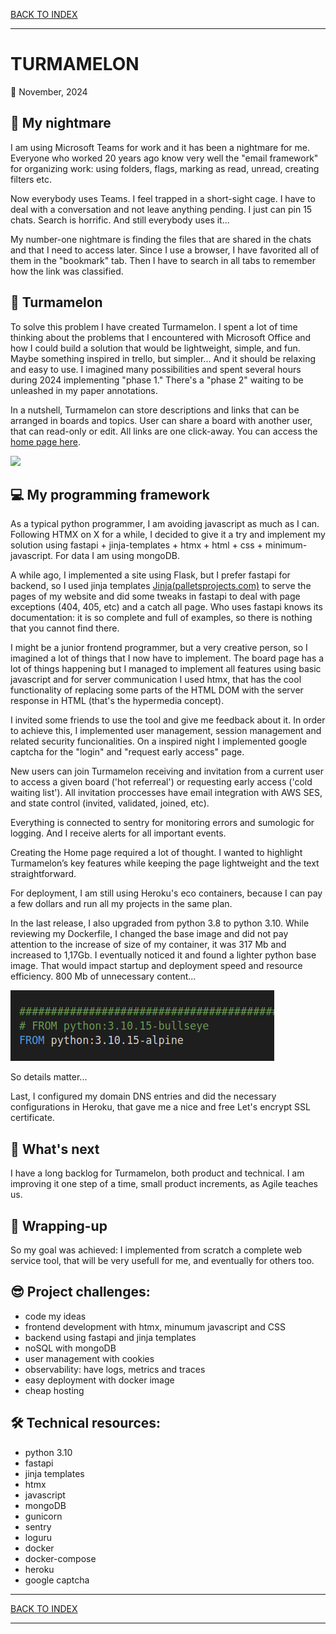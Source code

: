 [BACK TO INDEX](https://cristianasp.github.io)

---

# TURMAMELON

📅 November, 2024

## 🤯 My nightmare

I am using Microsoft Teams for work and it has been a nightmare for me. Everyone who worked 20 years ago know very well the "email framework" for organizing work: using folders, flags, marking as read, unread, creating filters etc. 

Now everybody uses Teams. I feel trapped in a short-sight cage. I have to deal with a conversation and not leave anything pending. I just can pin 15 chats. Search is horrific. And still everybody uses it...

My number-one nightmare is finding the files that are shared in the chats and that I need to access later. Since I use a browser, I have favorited all of them in the "bookmark" tab. Then I have to search in all tabs to remember how the link was classified.

## 🍉 Turmamelon

To solve this problem I have created Turmamelon. I spent a lot of time thinking about the problems that I encountered with Microsoft Office and how I could build a solution that would be lightweight, simple, and fun. Maybe something inspired in trello, but simpler... And it should be relaxing and easy to use. I imagined many possibilities and spent several hours during 2024 implementing "phase 1." There's a "phase 2" waiting to be unleashed in my paper annotations.

In a nutshell, Turmamelon can store descriptions and links that can be arranged in boards and topics. User can share a board with another user, that can read-only or edit. All links are one click-away. You can access the [home page here](https://www.turmamelon.com).

![](https://www.turmamelon.com/static/img/board-example.png)

## 💻 My programming framework

As a typical python programmer, I am avoiding javascript as much as I can. Following HTMX on X for a while, I decided to give it a try and implement my solution using fastapi + jinja-templates + htmx + html + css + minimum-javascript. For data I am using mongoDB.

A while ago, I implemented a site using Flask, but I prefer fastapi for backend, so I used jinja templates [Jinja(palletsprojects.com)](https://palletsprojects.com/projects/jinja/) to serve the pages of my website and did some tweaks in fastapi to deal with page exceptions (404, 405, etc) and a catch all page. Who uses fastapi knows its documentation: it is so complete and full of examples, so there is nothing that you cannot find there.

I might be a junior frontend programmer, but a very creative person, so I imagined a lot of things that I now have to implement. The board page has a lot of things happening but I managed to implement all features using basic javascript and for server communication I used htmx, that has the cool functionality of replacing some parts of the HTML DOM with the server response in HTML (that's the hypermedia concept).

I invited some friends to use the tool and give me feedback about it. In order to achieve this, I implemented user management, session management and related security funcionalities. On a inspired night I implemented google captcha for the "login" and "request early access" page.

New users can join Turmamelon receiving and invitation from a current user to access a given board ('hot referreal') or requesting early access ('cold waiting list'). All invitation proccesses have email integration with AWS SES, and state control (invited, validated, joined, etc). 

Everything is connected to sentry for monitoring errors and sumologic for logging. And I receive alerts for all important events. 

Creating the Home page required a lot of thought. I wanted to highlight Turmamelon’s key features while keeping the page lightweight and the text straightforward.

For deployment, I am still using Heroku's eco containers, because I can pay a few dollars and run all my projects in the same plan.

In the last release, I also upgraded from python 3.8 to python 3.10. While reviewing my Dockerfile, I changed the base image and did not pay attention to the increase of size of my container, it was 317 Mb and increased to 1,17Gb. I eventually noticed it and found a lighter python base image. That would impact startup and deployment speed and resource efficiency. 800 Mb of unnecessary content...

![](img/docker-base-image.png)

So details matter...

Last, I configured my domain DNS entries and did the necessary configurations in Heroku, that gave me a nice and free Let's encrypt SSL certificate.

## 🌟 What's next

I have a long backlog for Turmamelon, both product and technical. I am improving it one step of a time, small product increments, as Agile teaches us.

## 🎁 Wrapping-up

So my goal was achieved: I implemented from scratch a complete web service tool, that will be very usefull for me, and eventually for others too.

## 😎 Project challenges:

- code my ideas
- frontend development with htmx, minumum javascript and CSS
- backend using fastapi and jinja templates
- noSQL with mongoDB
- user management with cookies
- observability: have logs, metrics and traces
- easy deployment with docker image
- cheap hosting 

## 🛠 Technical resources:

- python 3.10
- fastapi
- jinja templates
- htmx
- javascript
- mongoDB
- gunicorn
- sentry
- loguru
- docker
- docker-compose
- heroku
- google captcha

---

[BACK TO INDEX](https://cristianasp.github.io)

---